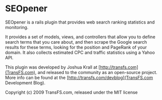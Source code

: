 SEOpener
========

SEOpener is a rails plugin that provides web search ranking statistics and monitoring.

It provides a set of models, views, and controllers that allow you to define search terms that you care about, and then scrape the Google search results for these terms, looking for the position and PageRank of your domain.  It also collects estimated CPC and traffic statistics using a Yahoo API.


This plugin was developed by Joshua Krall at [http://transfs.com](TransFS.com), and released to the community as an open-source project.  More info can be found at the [http://transfs.com/devblog](TransFS.com Development Blog).

Copyright (c) 2009 TransFS.com, released under the MIT license
